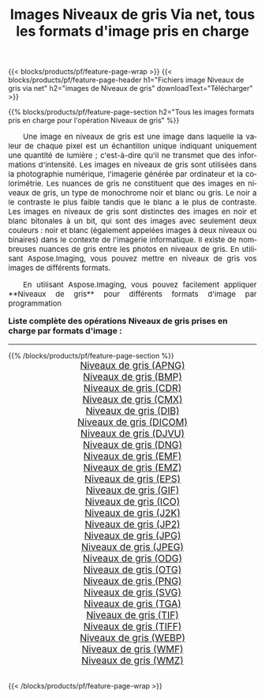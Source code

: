 ﻿---
title: Images Niveaux de gris Via net, tous les formats d'image pris en charge 
weight: 3920
url: /fr/net/grayscale/ 
lang: fr
langdirlevel: 2
locales: zh-hans,ja,it,ru,de,es,fr,nl,id,lt,pl,pt,vi,tr,ko,zh-hant,ar,hi,th,sv,cs,uk,he
description: En utilisant Aspose.Imaging, vous pouvez facilement Niveaux de gris images Via net
---

{{< blocks/products/pf/feature-page-wrap >}}
{{< blocks/products/pf/feature-page-header h1="Fichiers image Niveaux de gris via net" h2="images de Niveaux de gris" downloadText="Télécharger" >}}


{{% blocks/products/pf/feature-page-section  h2="Tous les images formats pris en charge pour l'opération Niveaux de gris" %}}
<p align="justify" style="text-indent:2em;font-size:15px;">
Une image en niveaux de gris est une image dans laquelle la valeur de chaque pixel est un échantillon unique indiquant uniquement une quantité de lumière ; c'est-à-dire qu'il ne transmet que des informations d'intensité. Les images en niveaux de gris sont utilisées dans la photographie numérique, l'imagerie générée par ordinateur et la colorimétrie. Les nuances de gris ne constituent que des images en niveaux de gris, un type de monochrome noir et blanc ou gris. Le noir a le contraste le plus faible tandis que le blanc a le plus de contraste. Les images en niveaux de gris sont distinctes des images en noir et blanc bitonales à un bit, qui sont des images avec seulement deux couleurs : noir et blanc (également appelées images à deux niveaux ou binaires) dans le contexte de l'imagerie informatique. Il existe de nombreuses nuances de gris entre les photos en niveaux de gris. En utilisant Aspose.Imaging, vous pouvez mettre en niveaux de gris vos images de différents formats.
</p>
<p align="justify" style="text-indent:2em;font-size:15px;">
En utilisant Aspose.Imaging, vous pouvez facilement appliquer **Niveaux de gris** pour différents formats d'image par programmation
</p>
<h3 style="margin-top:16px;">
Liste complète des opérations Niveaux de gris prises en charge par formats d'image :
</h3>
<hr/>
{{% /blocks/products/pf/feature-page-section %}}
<div class="container-fluid productfamilypage bg-gray">
    <div class="convertypes bg-gray agp-content section">
        <div class="container">
		<div class="row other-converters" style="gap: 10px;font-size: 19px;text-align:center;">
		    <div class='col-md-3 other-converter remove-lp remove-rp'><a href="/imaging/fr/net/grayscale/apng/" style="padding:15px;">Niveaux de gris (APNG)</a></div><div class='col-md-3 other-converter remove-lp remove-rp'><a href="/imaging/fr/net/grayscale/bmp/" style="padding:15px;">Niveaux de gris (BMP)</a></div><div class='col-md-3 other-converter remove-lp remove-rp'><a href="/imaging/fr/net/grayscale/cdr/" style="padding:15px;">Niveaux de gris (CDR)</a></div><div class='col-md-3 other-converter remove-lp remove-rp'><a href="/imaging/fr/net/grayscale/cmx/" style="padding:15px;">Niveaux de gris (CMX)</a></div><div class='col-md-3 other-converter remove-lp remove-rp'><a href="/imaging/fr/net/grayscale/dib/" style="padding:15px;">Niveaux de gris (DIB)</a></div><div class='col-md-3 other-converter remove-lp remove-rp'><a href="/imaging/fr/net/grayscale/dicom/" style="padding:15px;">Niveaux de gris (DICOM)</a></div><div class='col-md-3 other-converter remove-lp remove-rp'><a href="/imaging/fr/net/grayscale/djvu/" style="padding:15px;">Niveaux de gris (DJVU)</a></div><div class='col-md-3 other-converter remove-lp remove-rp'><a href="/imaging/fr/net/grayscale/dng/" style="padding:15px;">Niveaux de gris (DNG)</a></div><div class='col-md-3 other-converter remove-lp remove-rp'><a href="/imaging/fr/net/grayscale/emf/" style="padding:15px;">Niveaux de gris (EMF)</a></div><div class='col-md-3 other-converter remove-lp remove-rp'><a href="/imaging/fr/net/grayscale/emz/" style="padding:15px;">Niveaux de gris (EMZ)</a></div><div class='col-md-3 other-converter remove-lp remove-rp'><a href="/imaging/fr/net/grayscale/eps/" style="padding:15px;">Niveaux de gris (EPS)</a></div><div class='col-md-3 other-converter remove-lp remove-rp'><a href="/imaging/fr/net/grayscale/gif/" style="padding:15px;">Niveaux de gris (GIF)</a></div><div class='col-md-3 other-converter remove-lp remove-rp'><a href="/imaging/fr/net/grayscale/ico/" style="padding:15px;">Niveaux de gris (ICO)</a></div><div class='col-md-3 other-converter remove-lp remove-rp'><a href="/imaging/fr/net/grayscale/j2k/" style="padding:15px;">Niveaux de gris (J2K)</a></div><div class='col-md-3 other-converter remove-lp remove-rp'><a href="/imaging/fr/net/grayscale/jp2/" style="padding:15px;">Niveaux de gris (JP2)</a></div><div class='col-md-3 other-converter remove-lp remove-rp'><a href="/imaging/fr/net/grayscale/jpg/" style="padding:15px;">Niveaux de gris (JPG)</a></div><div class='col-md-3 other-converter remove-lp remove-rp'><a href="/imaging/fr/net/grayscale/jpeg/" style="padding:15px;">Niveaux de gris (JPEG)</a></div><div class='col-md-3 other-converter remove-lp remove-rp'><a href="/imaging/fr/net/grayscale/odg/" style="padding:15px;">Niveaux de gris (ODG)</a></div><div class='col-md-3 other-converter remove-lp remove-rp'><a href="/imaging/fr/net/grayscale/otg/" style="padding:15px;">Niveaux de gris (OTG)</a></div><div class='col-md-3 other-converter remove-lp remove-rp'><a href="/imaging/fr/net/grayscale/png/" style="padding:15px;">Niveaux de gris (PNG)</a></div><div class='col-md-3 other-converter remove-lp remove-rp'><a href="/imaging/fr/net/grayscale/svg/" style="padding:15px;">Niveaux de gris (SVG)</a></div><div class='col-md-3 other-converter remove-lp remove-rp'><a href="/imaging/fr/net/grayscale/tga/" style="padding:15px;">Niveaux de gris (TGA)</a></div><div class='col-md-3 other-converter remove-lp remove-rp'><a href="/imaging/fr/net/grayscale/tif/" style="padding:15px;">Niveaux de gris (TIF)</a></div><div class='col-md-3 other-converter remove-lp remove-rp'><a href="/imaging/fr/net/grayscale/tiff/" style="padding:15px;">Niveaux de gris (TIFF)</a></div><div class='col-md-3 other-converter remove-lp remove-rp'><a href="/imaging/fr/net/grayscale/webp/" style="padding:15px;">Niveaux de gris (WEBP)</a></div><div class='col-md-3 other-converter remove-lp remove-rp'><a href="/imaging/fr/net/grayscale/wmf/" style="padding:15px;">Niveaux de gris (WMF)</a></div><div class='col-md-3 other-converter remove-lp remove-rp'><a href="/imaging/fr/net/grayscale/wmz/" style="padding:15px;">Niveaux de gris (WMZ)</a></div>
                </div>
        </div>
    </div>
</div>
<br/>

{{< /blocks/products/pf/feature-page-wrap >}}
